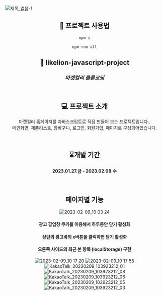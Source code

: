 ![제목_없음-1](https://user-images.githubusercontent.com/92195610/232568683-4ff85234-792f-429d-b0c8-a78766fdc88f.png)

<div align="center">

## 🚀 프로젝트 사용법

```sh
npm i

npm run all
```

## 🦁 likelion-javascript-project
### _마켓컬리 클론코딩_
<br>

## 💻 프로젝트 소개

마켓컬리 홈페이지를 자바스크립트로 직접 만들어 보는 프로젝트입니다..  <br>
메인화면, 제품리스트, 장바구니, 로그인, 회원가입, 페이지로 구성되어있습니다. 

<br>

## ⌛개발 기간
#### 2023.01.27.금 - 2023.02.08.수

<br>

## 페이지별 기능
![2023-02-09_10 03 24](https://user-images.githubusercontent.com/92195610/232567121-6f373641-ca72-4930-b9d8-a0f54cd883c8.png)
#### 광고 팝업창 쿠키를 이용해서 하루동안 닫기 활성화
#### 상단의 광고바의 x버튼을 클릭하면 닫기 활성화 
#### 오른쪽 사이드의 최근 본 항목 (localStorage) 구현
![2023-02-09_10 17 20](https://user-images.githubusercontent.com/92195610/232567134-d5ac9d0e-a92a-4d7c-b5f9-da54ceb0caa2.png)
![2023-02-09_10 17 55](https://user-images.githubusercontent.com/92195610/232567152-2cbbd344-b24d-4fae-b295-102347474a37.png)
![KakaoTalk_20230209_103923212_01](https://user-images.githubusercontent.com/92195610/232567157-690f5b7c-5b79-4e4d-8420-fd0e10b1dc80.png)
![KakaoTalk_20230209_103923212_08](https://user-images.githubusercontent.com/92195610/232567222-5d86ad4d-8ab3-40ee-abe7-cb718fb40c5c.png)
![KakaoTalk_20230209_103923212_06](https://user-images.githubusercontent.com/92195610/232567243-8a7ae4d3-9f13-416d-9f0d-af310271b301.png)
![KakaoTalk_20230209_103923212_05](https://user-images.githubusercontent.com/92195610/232567253-a15783d1-e9a9-4e3a-87b3-905d625fc355.png)
![KakaoTalk_20230209_103923212_03](https://user-images.githubusercontent.com/92195610/232568812-3827515d-512f-4e9e-9898-0eb98b980826.png)
  
